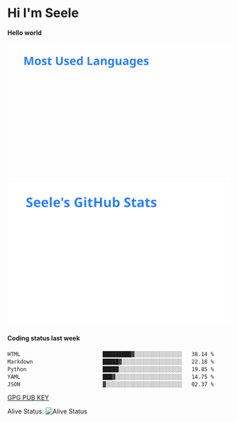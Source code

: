 <h1>Hi I'm Seele</h1>

<b>Hello world</b>

<img src='/assets/top-langs.svg' alt="Seele's github langs"> <img src='/assets/stats.svg' alt="Seele's github stats" >

<h4>Coding status last week </h4>

<!--START_SECTION:waka-->

```txt
HTML                          █████████▓░░░░░░░░░░░░░░░   38.14 %
Markdown                      █████▓░░░░░░░░░░░░░░░░░░░   22.18 %
Python                        █████░░░░░░░░░░░░░░░░░░░░   19.85 %
YAML                          ███▓░░░░░░░░░░░░░░░░░░░░░   14.75 %
JSON                          ▓░░░░░░░░░░░░░░░░░░░░░░░░   02.37 %
```

<!--END_SECTION:waka-->

[GPG PUB KEY](https://keys.openpgp.org/vks/v1/by-fingerprint/3FCE91BF5B9666B55B67213C4C57B7824A5B6680)

Alive Status: ![Alive Status](https://hc.dvd.moe/badge/60bc779b-9835-415f-9cb9-15fd9d/ZsLaAAbE.svg)
